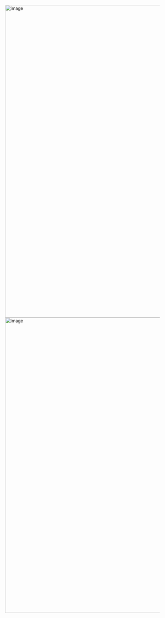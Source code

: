 <img width="1906" height="1015" alt="image" src="https://github.com/user-attachments/assets/b1bafcc4-cd44-416c-87d4-00b7f10dd065" />

<img width="1913" height="960" alt="image" src="https://github.com/user-attachments/assets/a819668e-d1f1-44f5-b509-bc638399cbe6" />
